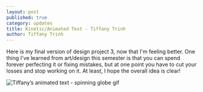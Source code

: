 ```yaml
---
layout: post
published: true
category: updates
title: Kinetic/Animated Text - Tiffany Trinh
author: Tiffany Trinh
---
```

Here is my final version of design project 3, now that I'm feeling better. One thing I've learned from art/design this semester is that you can spend forever perfecting it or fixing mistakes, but at one point you have to cut your losses and stop working on it. At least, I hope the overall idea is clear!

![Tiffany’s animated text - spinning globe gif]({{site.baseurl}}/assets/CA73DD6D-87C1-44C4-B595-8B0CE6C2894A.gif)